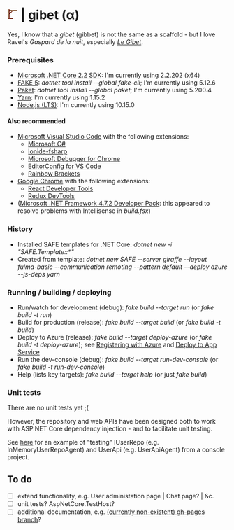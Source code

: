 # ![gibet](https://github.com/aornota/gibet/blob/master/src/ui/public/gibet-24x24.png) | gibet (α)

Yes, I know that a _gibet_ (gibbet) is not the same as a scaffold - but I love Ravel's _Gaspard de la nuit_, especially _[Le Gibet](https://www.youtube.com/watch?v=vRQF490yyAY/)_.

### Prerequisites

- [Microsoft .NET Core 2.2 SDK](https://dotnet.microsoft.com/download/dotnet-core/2.2/): I'm currently using 2.2.202 (x64)
- [FAKE 5](https://fake.build/): _dotnet tool install --global fake-cli_; I'm currently using 5.12.6
- [Paket](https://fsprojects.github.io/Paket/): _dotnet tool install --global paket_; I'm currently using 5.200.4
- [Yarn](https://yarnpkg.com/lang/en/docs/install/): I'm currently using 1.15.2
- [Node.js (LTS)](https://nodejs.org/en/download/): I'm currently using 10.15.0

#### Also recommended

- [Microsoft Visual Studio Code](https://code.visualstudio.com/download/) with the following extensions:
    - [Microsoft C#](https://marketplace.visualstudio.com/items?itemName=ms-vscode.csharp/)
    - [Ionide-fsharp](https://marketplace.visualstudio.com/items?itemName=ionide.ionide-fsharp/)
    - [Microsoft Debugger for Chrome](https://marketplace.visualstudio.com/items?itemName=msjsdiag.debugger-for-chrome/)
    - [EditorConfig for VS Code](https://marketplace.visualstudio.com/items?itemName=editorconfig.editorconfig/)
    - [Rainbow Brackets](https://marketplace.visualstudio.com/items?itemName=2gua.rainbow-brackets/)
- [Google Chrome](https://www.google.com/chrome/) with the following extensions:
    - [React Developer Tools](https://chrome.google.com/webstore/detail/react-developer-tools/fmkadmapgofadopljbjfkapdkoienihi/)
    - [Redux DevTools](https://chrome.google.com/webstore/detail/redux-devtools/lmhkpmbekcpmknklioeibfkpmmfibljd/)
- ([Microsoft .NET Framework 4.7.2 Developer Pack](https://dotnet.microsoft.com/download/dotnet-framework/net472/): this appeared to resolve problems with Intellisense in _build.fsx_)

### History

- Installed SAFE templates for .NET Core: _dotnet new -i "SAFE.Template::*"_
- Created from template: _dotnet new SAFE --server giraffe --layout fulma-basic --communication remoting --pattern default --deploy azure --js-deps yarn_

### Running / building / deploying

- Run/watch for development (debug): _fake build --target run_ (or _fake build -t run_)
- Build for production (release): _fake build --target build_ (or _fake build -t build_)
- Deploy to Azure (release): _fake build --target deploy-azure_ (or _fake build -t deploy-azure_); see [Registering with Azure](https://safe-stack.github.io/docs/template-azure-registration/) and [Deploy to App Service](https://safe-stack.github.io/docs/template-appservice/)
- Run the dev-console (debug): _fake build --target run-dev-console_ (or _fake build -t run-dev-console_)
- Help (lists key targets): _fake build --target help_ (or just _fake build_)

### Unit tests

There are no unit tests yet ;(

However, the repository and web APIs have been designed both to work with ASP.NET Core dependency injection - and to facilitate unit testing.

See [here](https://github.com/aornota/gibet/blob/master/src/dev-console/test-user-repo-and-api.fs) for an example of "testing" IUserRepo (e.g. InMemoryUserRepoAgent) and UserApi
(e.g. UserApiAgent) from a console project.

## To do

- [ ] extend functionality, e.g. User administation page | Chat page? | &c.
- [ ] unit tests? AspNetCore.TestHost?
- [ ] additional documentation, e.g. [(currently non-existent) gh-pages branch](https://aornota.github.io/gibet/)?
